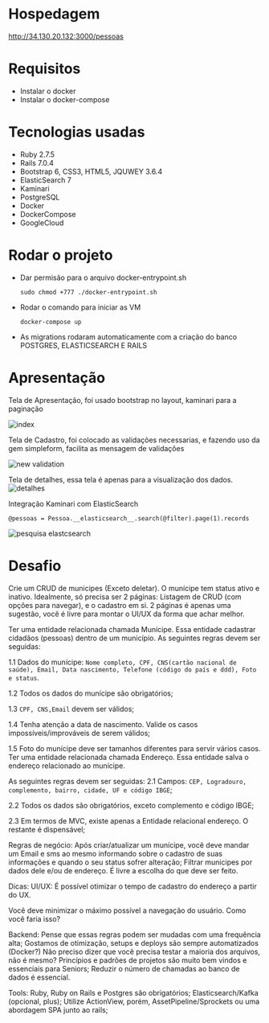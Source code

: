 # Hospedagem

  http://34.130.20.132:3000/pessoas

# Requisitos
* Instalar o docker
* Instalar o docker-compose

# Tecnologias usadas
* Ruby 2.7.5
* Rails 7.0.4
* Bootstrap 6, CSS3, HTML5, JQUWEY 3.6.4
* ElasticSearch 7
* Kaminari
* PostgreSQL
* Docker
* DockerCompose
* GoogleCloud

# Rodar o projeto
* Dar permisão para o arquivo docker-entrypoint.sh

  `sudo chmod +777 ./docker-entrypoint.sh`
  
* Rodar o comando para iniciar as VM

  `docker-compose up`

* As migrations rodaram automaticamente com a criação do banco POSTGRES, ELASTICSEARCH E RAILS

# Apresentação

Tela de Apresentação, foi usado bootstrap no layout, kaminari para a paginação

![index](https://user-images.githubusercontent.com/13799390/224587181-dcdb1325-b5ac-41a9-bd5e-eab991763841.png)

Tela de Cadastro, foi colocado as validações necessarias, e fazendo uso da gem simpleform, facilita as mensagem de validações

![new validation](https://user-images.githubusercontent.com/13799390/224587184-78d0c061-fd75-42b9-bb69-b4cd22394dbe.png)

Tela de detalhes, essa tela é apenas para a visualização dos dados.
![detalhes](https://user-images.githubusercontent.com/13799390/224587177-ee641cd3-363c-4f37-a77c-06fbbdc5dd5c.png)

Integração Kaminari com ElasticSearch

`@pessoas = Pessoa.__elasticsearch__.search(@filter).page(1).records`

![pesquisa elastcsearch](https://user-images.githubusercontent.com/13799390/224587185-605f38ab-9628-4ffd-ad3c-90e66e44c116.png)




# Desafio
Crie um CRUD de municipes (Exceto deletar). O munícipe tem status ativo e inativo. Idealmente, só precisa ser 2 páginas: Listagem de CRUD (com opções para navegar), e o cadastro em si. 2 páginas é apenas uma sugestão, você é livre para montar o UI/UX da forma que achar melhor. 

Ter uma entidade relacionada chamada Munícipe. Essa entidade cadastrar cidadãos (pessoas) dentro de um município. As seguintes regras devem ser seguidas:

1.1 Dados do munícipe: `Nome completo, CPF, CNS(cartão nacional de saúde), Email, Data nascimento, Telefone (código do país e ddd), Foto e status`. 

1.2 Todos os dados do munícipe são obrigatórios; 

1.3 `CPF, CNS,Email` devem ser válidos; 

1.4 Tenha atenção a data de nascimento. Valide os casos impossíveis/improváveis de serem válidos; 

1.5 Foto do munícipe deve ser tamanhos diferentes para servir vários casos. Ter uma entidade relacionada chamada Endereço. Essa entidade salva o endereço relacionado ao munícipe. 

As seguintes regras devem ser seguidas: 
2.1 Campos: `CEP, Logradouro, complemento, bairro, cidade, UF e código IBGE`; 

2.2 Todos os dados são obrigatórios, exceto complemento e código IBGE; 

2.3 Em termos de MVC, existe apenas a Entidade relacional endereço. O restante é dispensável; 

Regras de negócio: 
Após criar/atualizar um munícipe, você deve mandar um Email e sms ao mesmo informando sobre o cadastro de suas informações e quando o seu status sofrer alteração; Filtrar municipes por dados dele e/ou de endereço. É livre a escolha do que deve ser feito. 

Dicas: 
UI/UX: É possível otimizar o tempo de cadastro do endereço a partir do UX.

Você deve minimizar o máximo possível a navegação do usuário. Como você faria isso? 

Backend: 
Pense que essas regras podem ser mudadas com uma frequência alta; Gostamos de otimização, setups e deploys são sempre automatizados (Docker?) Não preciso dizer que você precisa testar a maioria dos arquivos, não é mesmo? Princípios e padrões de projetos são muito bem vindos e essenciais para Seniors; Reduzir o número de chamadas ao banco de dados é essencial. 

Tools: 
Ruby, Ruby on Rails e Postgres são obrigatórios; Elasticsearch/Kafka (opcional, plus); Utilize ActionView, porém, AssetPipeline/Sprockets ou uma abordagem SPA junto ao rails; 






